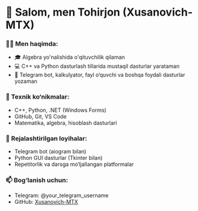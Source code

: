 # 👋 Salom, men Tohirjon (Xusanovich-MTX)

### 🧑‍💻 Men haqimda:
- 🎓 Algebra yo'nalishida o'qituvchilik qilaman
- 💻 C++ va Python dasturlash tillarida mustaqil dasturlar yarataman
- 🤖 Telegram bot, kalkulyator, fayl o‘quvchi va boshqa foydali dasturlar yozaman

### 🔧 Texnik ko‘nikmalar:
- C++, Python, .NET (Windows Forms)
- GitHub, Git, VS Code
- Matematika, algebra, hisoblash dasturlari

### 📌 Rejalashtirilgan loyihalar:
- Telegram bot (aiogram bilan)
- Python GUI dasturlar (Tkinter bilan)
- Repetitorlik va darsga mo‘ljallangan platformalar

### 📫 Bog‘lanish uchun:
- Telegram: @your_telegram_username
- GitHub: [Xusanovich-MTX](https://github.com/Xusanovich-MTX)
